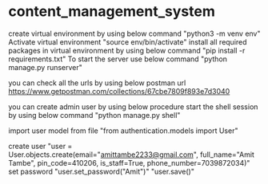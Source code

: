 # content_management_system
create virtual environment by using below command
"python3 -m venv env"
Activate virtual environment
"source env/bin/activate"
install all required packages in virtual environment by using below command
"pip install -r requirements.txt"
To start the server use below command
"python manage.py runserver"

you can check all the urls by using below postman url
https://www.getpostman.com/collections/67cbe7809f893e7d3040


you can create admin user by using below procedure
start the shell session by using below command
"python manage.py shell"

import user model from file
"from authentication.models import User"

create user
"user = User.objects.create(email="amittambe2233@gmail.com", full_name="Amit Tambe", pin_code=410206, is_staff=True, phone_number=7039872034)"
set password
"user.set_password("Amit")"
"user.save()"


